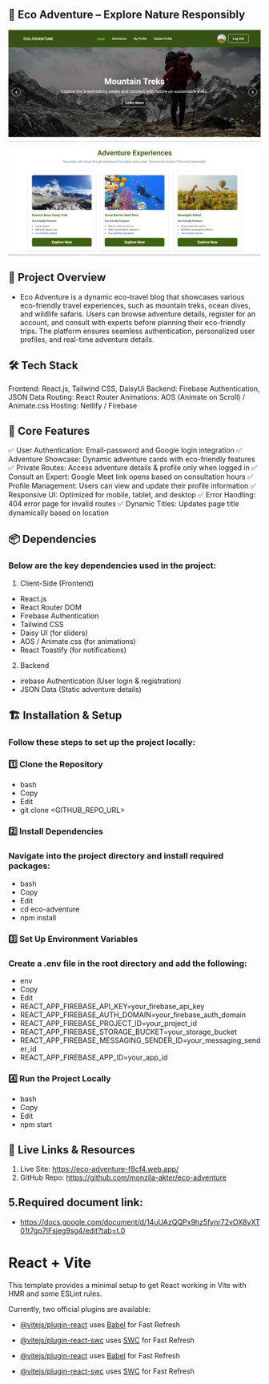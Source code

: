## 🌿 Eco Adventure – Explore Nature Responsibly

![CoinCrafter Screenshot](https://github.com/monzila-akter/eco-adventure/blob/main/src/assets/eco-adventure-1.PNG)
![CoinCrafter Screenshot](https://github.com/monzila-akter/eco-adventure/blob/main/src/assets/eco-adventure-2.PNG)

## 🚀 Project Overview
- Eco Adventure is a dynamic eco-travel blog that showcases various eco-friendly travel experiences, such as mountain treks, ocean dives, and wildlife safaris. Users can browse adventure details, register for an account, and consult with experts before planning their eco-friendly trips. The platform ensures seamless authentication, personalized user profiles, and real-time adventure details.

## 🛠️ Tech Stack
Frontend: React.js, Tailwind CSS, DaisyUi
Backend: Firebase Authentication, JSON Data
Routing: React Router
Animations: AOS (Animate on Scroll) / Animate.css
Hosting: Netlify / Firebase

## 🌟 Core Features
✅ User Authentication: Email-password and Google login integration
✅ Adventure Showcase: Dynamic adventure cards with eco-friendly features
✅ Private Routes: Access adventure details & profile only when logged in
✅ Consult an Expert: Google Meet link opens based on consultation hours
✅ Profile Management: Users can view and update their profile information
✅ Responsive UI: Optimized for mobile, tablet, and desktop
✅ Error Handling: 404 error page for invalid routes
✅ Dynamic Titles: Updates page title dynamically based on location

## 📦 Dependencies
### Below are the key dependencies used in the project:

1. Client-Side (Frontend)
- React.js
- React Router DOM
- Firebase Authentication
- Tailwind CSS
- Daisy UI (for sliders)
- AOS / Animate.css (for animations)
- React Toastify (for notifications)
2. Backend
- irebase Authentication (User login & registration)
- JSON Data (Static adventure details)

## 🏗️ Installation & Setup
### Follow these steps to set up the project locally:

### 1️⃣ Clone the Repository
- bash
- Copy
- Edit
- git clone <GITHUB_REPO_URL>

### 2️⃣ Install Dependencies
### Navigate into the project directory and install required packages:

- bash
- Copy
- Edit
- cd eco-adventure
- npm install

### 3️⃣ Set Up Environment Variables
### Create a .env file in the root directory and add the following:

- env
- Copy
- Edit
- REACT_APP_FIREBASE_API_KEY=your_firebase_api_key
- REACT_APP_FIREBASE_AUTH_DOMAIN=your_firebase_auth_domain
- REACT_APP_FIREBASE_PROJECT_ID=your_project_id
- REACT_APP_FIREBASE_STORAGE_BUCKET=your_storage_bucket
- REACT_APP_FIREBASE_MESSAGING_SENDER_ID=your_messaging_sender_id
- REACT_APP_FIREBASE_APP_ID=your_app_id

### 4️⃣ Run the Project Locally
- bash
- Copy
- Edit
- npm start  

## 🔗 Live Links & Resources
1. Live Site: https://eco-adventure-f8cf4.web.app/
2. GitHub Repo: https://github.com/monzila-akter/eco-adventure

## 5.Required document link:

- https://docs.google.com/document/d/14uUAzQQPx9hz5fynr72vOX8vXT01t7gp7IFsjeg9sg4/edit?tab=t.0

# React + Vite

This template provides a minimal setup to get React working in Vite with HMR and some ESLint rules.

Currently, two official plugins are available:

- [@vitejs/plugin-react](https://github.com/vitejs/vite-plugin-react/blob/main/packages/plugin-react/README.md) uses [Babel](https://babeljs.io/) for Fast Refresh
- [@vitejs/plugin-react-swc](https://github.com/vitejs/vite-plugin-react-swc) uses [SWC](https://swc.rs/) for Fast Refresh

- [@vitejs/plugin-react](https://github.com/vitejs/vite-plugin-react/blob/main/packages/plugin-react/README.md) uses [Babel](https://babeljs.io/) for Fast Refresh
- [@vitejs/plugin-react-swc](https://github.com/vitejs/vite-plugin-react-swc) uses [SWC](https://swc.rs/) for Fast Refresh
